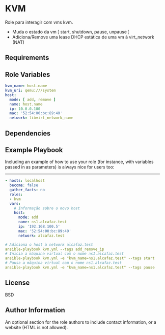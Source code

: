 KVM
=========

Role para interagir com vms kvm.

+ Muda o estado da vm [ start, shutdown, pause, unpause ]
+ Adiciona/Remove uma lease DHCP estática de uma vm à virt_network (NAT)

Requirements
------------


Role Variables
--------------
```yaml
kvm_name: host.name
kvm_uri: qemu:///system
host:
  mode: [ add, remove ]
  name: host.name
  ip: 10.0.0.100
  mac: '52:54:00:bc:89:40'
  network: libvirt_network_name
```

Dependencies
------------


Example Playbook
----------------

Including an example of how to use your role (for instance, with variables passed in as parameters) is always nice for users too:

---
```yaml
- hosts: localhost
  become: false
  gather_facts: no
  roles:
  - kvm
  vars:
    # Informação sobre o novo host
    host:
      mode: add
      name: ns1.alcafaz.test
      ip: '192.168.100.5'
      mac: '52:54:00:bc:89:40'
      network: alcafaz.test
```

```yaml
# Adiciona o host à network alcafaz.test
ansible-playbook kvm.yml --tags add_remove_ip
# Inicia a máquina virtual com o nome ns1.alcafaz.test
ansible-playbook kvm.yml -e "kvm_name=ns1.alcafaz.test" --tags start
# Pausa a máquina virtual com o nome ns1.alcafaz.test
ansible-playbook kvm.yml -e "kvm_name=ns1.alcafaz.test" --tags pause
```

License
-------

BSD

Author Information
------------------

An optional section for the role authors to include contact information, or a website (HTML is not allowed).

